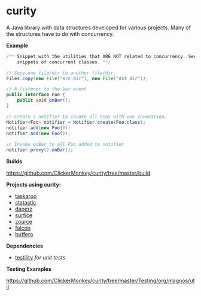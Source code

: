 curity
======

A Java library with data structures developed for various projects. Many of the structures have to do with concurrency.

**Example**

```java
/** Snippet with the utilities that ARE NOT related to concurrency. See JavaDocs to view 
    snippets of concurrent classes. **/

// Copy one file/dir to another file/dir.
Files.copy(new File("src_dir"), new File("dst_dir"));

// A listener to the bar event
public interface Foo {
    public void onBar();
}

// Create a notifier to invoke all Foos with one invocation.
Notifier<Foo> notifier = Notifier.create(Foo.class);
notifier.add(new Foo());
notifier.add(new Foo());
 
// Invoke onBar to all Foo added to notifier
notifier.proxy().onBar();
```

**Builds**

https://github.com/ClickerMonkey/curity/tree/master/build

**Projects using curity:**
- [taskaroo](https://github.com/ClickerMonkey/taskaroo)
- [statastic](https://github.com/ClickerMonkey/statastic)
- [daperz](https://github.com/ClickerMonkey/daperz)
- [surfice](https://github.com/ClickerMonkey/surfice)
- [zource](https://github.com/ClickerMonkey/zource)
- [falcon](https://github.com/ClickerMonkey/falcon)
- [buffero](https://github.com/ClickerMonkey/buffero)

**Dependencies**
- [testility](https://github.com/ClickerMonkey/testility) *for unit tests*

**Testing Examples**

https://github.com/ClickerMonkey/curity/tree/master/Testing/org/magnos/util
